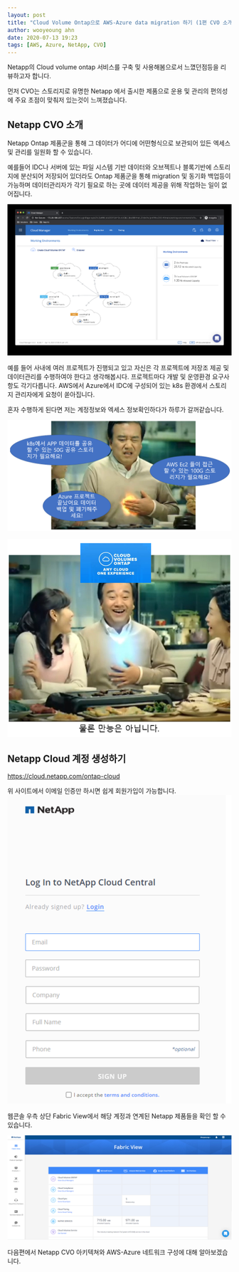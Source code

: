 ```yaml
---
layout: post
title: "Cloud Volume Ontap으로 AWS-Azure data migration 하기 (1편 CVO 소개)"
author: wooyeoung ahn
date: 2020-07-13 19:23
tags: [AWS, Azure, NetApp, CVO]
---
```


Netapp의 Cloud volume ontap 서비스를 구축 밎 사용해봄으로서 느꼈던점등을 리뷰하고자 합니다.

먼저 CVO는 스토리지로 유명한 Netapp 에서 출시한 제품으로 운용 및 관리의 편의성에 주요 초점이 맞춰저 있는것이 느껴졌습니다.

## Netapp CVO 소개
Netapp Ontap 제품군을 통해 그 데이터가 어디에 어떤형식으로 보관되어 있든 엑세스 및 관리를 일원화 할 수 있습니다.

예를들어 IDC나 서버에 있는 파일 시스템 기반 데이터와 오브젝트나 블록기반에 스토리지에 분산되어 저장되어 있더라도 
Ontap 제품군을 통해 migration 및 동기화 백업등이 가능하며 데이터관리자가 각기 필요로 하는 곳에 데이터 제공을 위해 작업하는 일이 없어집니다.

![Cloudmanager Console](/files\blog\CVO\Cloudmanager.png)

예를 들어 사내에 여러 프로젝트가 진행되고 있고 자신은 각 프로젝트에 저장조 제공 및 데이터관리를 수행하여야 한다고 생각해봅시다.
프로젝트마다 개발 및 운영환경 요구사항도 각기다릅니다. AWS에서 Azure에서 IDC에 구성되어 있는 k8s 환경에서 스토리지 관리자에게 요청이 쏟아집니다.

혼자 수행하게 된다면 저는 계정정보와 엑세스 정보확인하다가 하루가 갈꺼같습니다.

![개비스콘](/files\blog\CVO\gaviscon.png)

![개비스콘2](/files\blog\CVO\gaviscon2.png)

## Netapp Cloud 계정 생성하기

https://cloud.netapp.com/ontap-cloud

위 사이트에서 이메일 인증만 하시면 쉽게 회원가입이 가능합니다.
![Sign in](/files\blog\CVO\netappcloudsignin.png)

웹콘솔 우측 상단 Fabric View에서 해당 계정과 연계된 Netapp 제품들을 확인 할 수 있습니다.

![FabricView](/files\blog\CVO\netappFabricView.png)

다음편에서 Netapp CVO 아키텍쳐와 AWS-Azure 네트워크 구성에 대해 알아보겠습니다.





